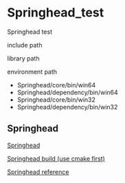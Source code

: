 Springhead_test
===============

Springhead test

include path

library path

environment path
- Springhead/core/bin/win64
- Springhead/dependency/bin/win64
- Springhead/core/bin/win32
- Springhead/dependency/bin/win32


Springhead
----------

[Springhead](https://github.com/sprphys/Springhead)

[Springhead build (use cmake first)](http://springhead.info/dailybuild/generated/doc/HowToUseCMake.pdf)

[Springhead reference](http://springhead.info/dailybuild/generated/doc/Springhead.pdf)
